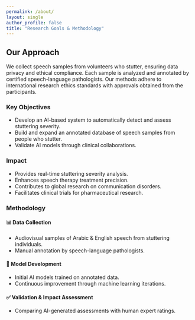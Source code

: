 ```yaml
---
permalink: /about/
layout: single
author_profile: false
title: "Research Goals & Methodology"
---
```


<div class="content-card">
  <h2>Our Approach</h2>
  We collect speech samples from volunteers who stutter, ensuring data privacy and ethical compliance. Each sample is analyzed and annotated by certified speech-language pathologists. Our methods adhere to international research ethics standards with approvals obtained from the participants.
</div>

<div class="content-card">
  <h3>Key Objectives</h3>
  <ul>
    <li>Develop an AI-based system to automatically detect and assess stuttering severity.</li>
    <li>Build and expand an annotated database of speech samples from people who stutter.</li>
    <li>Validate AI models through clinical collaborations.</li>
  </ul>
</div>

<div class="content-card">
  <h3>Impact</h3>
  <ul>
    <li>Provides real-time stuttering severity analysis.</li>
    <li>Enhances speech therapy treatment precision.</li>
    <li>Contributes to global research on communication disorders.</li>
    <li>Facilitates clinical trials for pharmaceutical research.</li>
  </ul>
</div>

<div class="content-card">
  <h3>Methodology</h3>
  
  <div class="methodology-section">
    <h4>📊 Data Collection</h4>
    <ul>
      <li>Audiovisual samples of Arabic & English speech from stuttering individuals.</li>
      <li>Manual annotation by speech-language pathologists.</li>
    </ul>
  </div>
  
  <div class="methodology-section">
    <h4>🤖 Model Development</h4>
    <ul>
      <li>Initial AI models trained on annotated data.</li>
      <li>Continuous improvement through machine learning iterations.</li>
    </ul>
  </div>
  
  <div class="methodology-section">
    <h4>✅ Validation & Impact Assessment</h4>
    <ul>
      <li>Comparing AI-generated assessments with human expert ratings.</li>
    </ul>
  </div>
</div>


